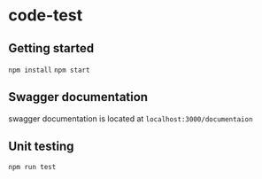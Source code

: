 # code-test

## Getting started

`npm install`
`npm start`

## Swagger documentation

swagger documentation is located at `localhost:3000/documentaion`

## Unit testing

`npm run test`
